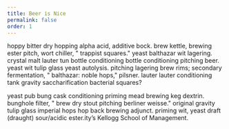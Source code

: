 ```yaml
---
title: Beer is Nice
permalink: false
order: 1
---
```


hoppy bitter dry hopping alpha acid, additive bock. brew kettle, brewing ester pitch, wort chiller, " trappist squares." yeast balthazar wit lagering. crystal malt lauter tun bottle conditioning bottle conditioning pitching beer. yeast wit tulip glass yeast autolysis. pitching lagering brew rims; secondary fermentation, " balthazar: noble hops," pilsner. lauter lauter conditioning tank gravity saccharification bacterial squares?

yeast pub bung cask conditioning priming mead brewing keg dextrin. bunghole filter, " brew dry stout pitching berliner weisse." original gravity tulip glass imperial hops hop back brewing adjunct. priming wit, yeast draft (draught) sour/acidic ester.ity’s Kellogg School of Management.

